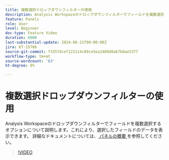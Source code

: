 ```yaml
---
title: 複数選択ドロップダウンフィルターの使用
description: Analysis Workspaceのドロップダウンフィルターでフィールドを複数選択するオプションについて説明します。これにより、選択したフィールドのデータを表示できます。
feature: Panels
role: User
level: Beginner
doc-type: Feature Video
duration: 6900
last-substantial-update: 2024-06-21T00:00:00Z
jira: KT-15766
source-git-commit: f3357dcef123114c89ce5ea2409d8a67b0ae537f
workflow-type: tm+mt
source-wordcount: '63'
ht-degree: 0%

---
```



# 複数選択ドロップダウンフィルターの使用

Analysis Workspaceのドロップダウンフィルターでフィールドを複数選択するオプションについて説明します。これにより、選択したフィールドのデータを表示できます。 詳細なドキュメントについては、[ パネルの概要 ](https://experienceleague.adobe.com/ja/docs/analytics/analyze/analysis-workspace/panels/panels#static-drop-down-segments) を参照してください。

>[!VIDEO](https://video.tv.adobe.com/v/3430412/?learn=on)
